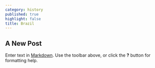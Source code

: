 ```yaml
---
category: history
published: true
highlight: false
title: Brazil
---
```

## A New Post

Enter text in [Markdown](http://daringfireball.net/projects/markdown/). Use the toolbar above, or click the **?** button for formatting help.
